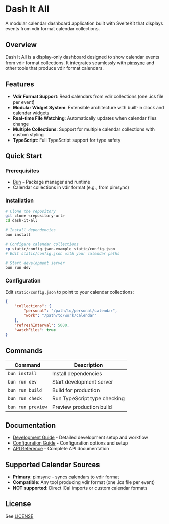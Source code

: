 # Dash It All

A modular calendar dashboard application built with SvelteKit that displays events from vdir format calendar collections.

## Overview

Dash It All is a display-only dashboard designed to show calendar events from vdir format collections. It integrates seamlessly with [pimsync](https://pimsync.whynothugo.nl/) and other tools that produce vdir format calendars.

## Features

- **Vdir Format Support**: Read calendars from vdir collections (one .ics file per event)
- **Modular Widget System**: Extensible architecture with built-in clock and calendar widgets
- **Real-time File Watching**: Automatically updates when calendar files change
- **Multiple Collections**: Support for multiple calendar collections with custom styling
- **TypeScript**: Full TypeScript support for type safety

## Quick Start

### Prerequisites

- [Bun](https://bun.sh/) - Package manager and runtime
- Calendar collections in vdir format (e.g., from pimsync)

### Installation

```bash
# Clone the repository
git clone <repository-url>
cd dash-it-all

# Install dependencies
bun install

# Configure calendar collections
cp static/config.json.example static/config.json
# Edit static/config.json with your calendar paths

# Start development server
bun run dev
```

### Configuration

Edit `static/config.json` to point to your calendar collections:

```json
{
	"collections": {
		"personal": "/path/to/personal/calendar",
		"work": "/path/to/work/calendar"
	},
	"refreshInterval": 5000,
	"watchFiles": true
}
```

## Commands

| Command           | Description                  |
| ----------------- | ---------------------------- |
| `bun install`     | Install dependencies         |
| `bun run dev`     | Start development server     |
| `bun run build`   | Build for production         |
| `bun run check`   | Run TypeScript type checking |
| `bun run preview` | Preview production build     |

## Documentation

- [Development Guide](docs/DEVELOPMENT.md) - Detailed development setup and workflow
- [Configuration Guide](docs/CONFIGURATION.md) - Configuration options and setup
- [API Reference](docs/API.md) - Complete API documentation

## Supported Calendar Sources

- **Primary**: [pimsync](https://pimsync.whynothugo.nl/) - syncs calendars to vdir format
- **Compatible**: Any tool producing vdir format (one .ics file per event)
- **NOT supported**: Direct iCal imports or custom calendar formats

## License

See [LICENSE](LICENSE)

